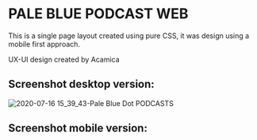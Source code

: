 # PALE BLUE PODCAST WEB

This is a single page layout created using pure CSS, it was design using a mobile first approach.

UX-UI design created by Acamica

## Screenshot desktop version:
![2020-07-16 15_39_43-Pale Blue Dot PODCASTS](https://user-images.githubusercontent.com/58470524/87709490-b97aed00-c77a-11ea-8417-6e247dcc7f65.png)


## Screenshot mobile version:
